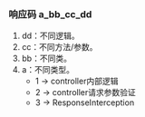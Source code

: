 ### 响应码 a_bb_cc_dd

1. dd：不同逻辑。
2. cc：不同方法/参数。
3. bb：不同类。
4. a：不同类型。
    - 1 -> controller内部逻辑
    - 2 -> controller请求参数验证
    - 3 -> ResponseInterception